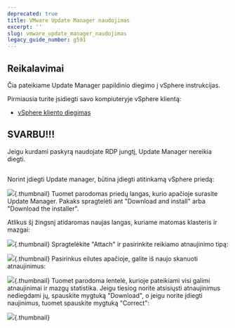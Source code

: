 ```yaml
---
deprecated: true
title: VMware Update Manager naudojimas
excerpt: ''
slug: vmware_update_manager_naudojimas
legacy_guide_number: g591
---
```



## Reikalavimai
Čia pateikiame Update Manager papildinio diegimo į vSphere instrukcijas.

Pirmiausia turite įsidiegti savo kompiuteryje vSphere klientą:

- [vSphere kliento diegimas]({legacy}600)



## SVARBU!!!
Jeigu kurdami paskyrą naudojate RDP jungtį, Update Manager nereikia diegti.


## 
Norint įdiegti Update manager, būtina įdiegti atitinkamą vSphere priedą:

![](images/img_156.jpg){.thumbnail}
Tuomet parodomas priedų langas, kurio apačioje surasite Update Manager. Pakaks spragtelėti ant "Download and install" arba "Download the installer".

Atlikus šį žingsnį atidaromas naujas langas, kuriame matomas klasteris ir mazgai:

![](images/img_66.jpg){.thumbnail}
Spragtelėkite "Attach" ir pasirinkite reikiamo atnaujinimo tipą:

![](images/img_67.jpg){.thumbnail}
Pasirinkus eilutes apačioje, galite iš naujo skanuoti atnaujinimus:

![](images/img_68.jpg){.thumbnail}
Tuomet parodoma lentelė, kurioje pateikiami visi galimi atnaujinimai ir mazgų statistika.
Jeigu tiesiog norite atsisiųsti atnaujinimus nediegdami jų, spauskite mygtuką "Download", o jeigu norite įdiegti naujinimus, tuomet spauskite mygtuką "Correct":

![](images/img_69.jpg){.thumbnail}

